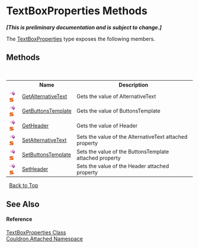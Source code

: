 # TextBoxProperties Methods
 _**\[This is preliminary documentation and is subject to change.\]**_

The <a href="T_Couldron_Attached_TextBoxProperties">TextBoxProperties</a> type exposes the following members.


## Methods
&nbsp;<table><tr><th></th><th>Name</th><th>Description</th></tr><tr><td>![Public method](media/pubmethod.gif "Public method")![Static member](media/static.gif "Static member")</td><td><a href="M_Couldron_Attached_TextBoxProperties_GetAlternativeText">GetAlternativeText</a></td><td>
Gets the value of AlternativeText</td></tr><tr><td>![Public method](media/pubmethod.gif "Public method")![Static member](media/static.gif "Static member")</td><td><a href="M_Couldron_Attached_TextBoxProperties_GetButtonsTemplate">GetButtonsTemplate</a></td><td>
Gets the value of ButtonsTemplate</td></tr><tr><td>![Public method](media/pubmethod.gif "Public method")![Static member](media/static.gif "Static member")</td><td><a href="M_Couldron_Attached_TextBoxProperties_GetHeader">GetHeader</a></td><td>
Gets the value of Header</td></tr><tr><td>![Public method](media/pubmethod.gif "Public method")![Static member](media/static.gif "Static member")</td><td><a href="M_Couldron_Attached_TextBoxProperties_SetAlternativeText">SetAlternativeText</a></td><td>
Sets the value of the AlternativeText attached property</td></tr><tr><td>![Public method](media/pubmethod.gif "Public method")![Static member](media/static.gif "Static member")</td><td><a href="M_Couldron_Attached_TextBoxProperties_SetButtonsTemplate">SetButtonsTemplate</a></td><td>
Sets the value of the ButtonsTemplate attached property</td></tr><tr><td>![Public method](media/pubmethod.gif "Public method")![Static member](media/static.gif "Static member")</td><td><a href="M_Couldron_Attached_TextBoxProperties_SetHeader">SetHeader</a></td><td>
Sets the value of the Header attached property</td></tr></table>&nbsp;
<a href="#textboxproperties-methods">Back to Top</a>

## See Also


#### Reference
<a href="T_Couldron_Attached_TextBoxProperties">TextBoxProperties Class</a><br /><a href="N_Couldron_Attached">Couldron.Attached Namespace</a><br />